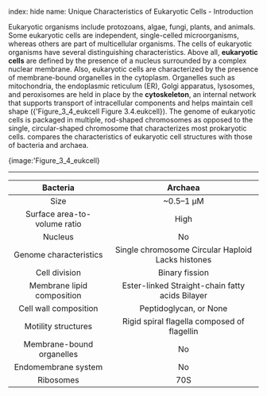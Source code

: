 index: hide
name: Unique Characteristics of Eukaryotic Cells - Introduction

Eukaryotic organisms include protozoans, algae, fungi, plants, and animals. Some eukaryotic cells are independent, single-celled microorganisms, whereas others are part of multicellular organisms. The cells of eukaryotic organisms have several distinguishing characteristics. Above all,  **eukaryotic cells** are defined by the presence of a nucleus surrounded by a complex nuclear membrane. Also, eukaryotic cells are characterized by the presence of membrane-bound organelles in the cytoplasm. Organelles such as mitochondria, the endoplasmic reticulum (ER), Golgi apparatus, lysosomes, and peroxisomes are held in place by the  **cytoskeleton**, an internal network that supports transport of intracellular components and helps maintain cell shape ({'Figure_3_4_eukcell Figure 3.4.eukcell}). The genome of eukaryotic cells is packaged in multiple, rod-shaped chromosomes as opposed to the single, circular-shaped chromosome that characterizes most prokaryotic cells.  compares the characteristics of eukaryotic cell structures with those of bacteria and archaea.


{image:'Figure_3_4_eukcell}
        


****

| Bacteria | Archaea |
|:-:|:-:|
| Size | ~0.5–1 μM | ~0.5–1 μM | ~5–20 μM |
| Surface area-to-volume ratio | High | High | Low |
| Nucleus | No | No | Yes |
| Genome characteristics |  Single chromosome Circular Haploid Lacks histones  |  Single chromosome Circular Haploid Contains histones  |  Multiple chromosomes Linear Haploid or diploid Contains histones  |
| Cell division | Binary fission | Binary fission | Mitosis, meiosis |
| Membrane lipid composition |  Ester-linked Straight-chain fatty acids Bilayer  |  Ether-linked Branched isoprenoids Bilayer or monolayer  |  Ester-linked Straight-chain fatty acids Sterols Bilayer  |
| Cell wall composition |  Peptidoglycan, or None  |  Pseudopeptidoglycan, or Glycopeptide, or Polysaccharide, or Protein (S-layer), or None  |  Cellulose (plants, some algae) Chitin (molluscs, insects, crustaceans, and fungi) Silica (some algae) Most others lack cell walls  |
| Motility structures | Rigid spiral flagella composed of flagellin | Rigid spiral flagella composed of archaeal flagellins | Flexible flagella and cilia composed of microtubules |
| Membrane-bound organelles | No | No | Yes |
| Endomembrane system | No | No | Yes (ER, Golgi, lysosomes) |
| Ribosomes | 70S | 70S |  80S in cytoplasm and rough ER 70S in mitochondria, chloroplasts  |
    
